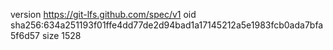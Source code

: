 version https://git-lfs.github.com/spec/v1
oid sha256:634a251193f01ffe4dd77de2d94bad1a17145212a5e1983fcb0ada7bfa5f6d57
size 1528

